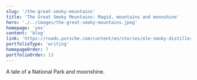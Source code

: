 ```yaml
---
slug: '/the-great-smoky-mountains'
title: 'The Great Smoky Mountains: Magid, mountains and moonshine'
hero: './../images/the-great-smoky-mountains.jpeg'
homepage: 'yes'
content: 'blog'
link: 'https://roads.porsche.com/content/en/stories/ole-smoky-distillery'
portfolioType: 'writing'
homepageOrder: 7
portfolioOrder: 13
---
```


A tale of a National Park and moonshine.

